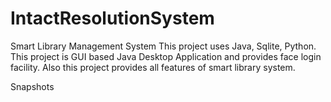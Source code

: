 # IntactResolutionSystem
Smart Library Management System
This project uses Java, Sqlite, Python.
This project is GUI based Java Desktop Application and provides face login facility.
Also this project provides all features of smart library system.

Snapshots
